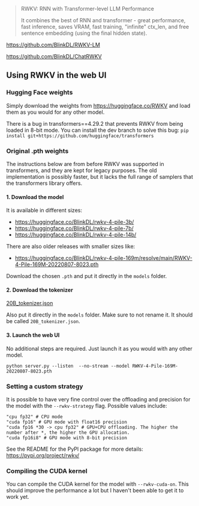 > RWKV: RNN with Transformer-level LLM Performance
>
> It combines the best of RNN and transformer - great performance, fast inference, saves VRAM, fast training, "infinite" ctx_len, and free sentence embedding (using the final hidden state).

https://github.com/BlinkDL/RWKV-LM

https://github.com/BlinkDL/ChatRWKV

## Using RWKV in the web UI

### Hugging Face weights

Simply download the weights from https://huggingface.co/RWKV and load them as you would for any other model.

There is a bug in transformers==4.29.2 that prevents RWKV from being loaded in 8-bit mode. You can install the dev branch to solve this bug: `pip install git+https://github.com/huggingface/transformers`

### Original .pth weights

The instructions below are from before RWKV was supported in transformers, and they are kept for legacy purposes. The old implementation is possibly faster, but it lacks the full range of samplers that the transformers library offers.

#### 1. Download the model

It is available in different sizes:

* https://huggingface.co/BlinkDL/rwkv-4-pile-3b/
* https://huggingface.co/BlinkDL/rwkv-4-pile-7b/
* https://huggingface.co/BlinkDL/rwkv-4-pile-14b/

There are also older releases with smaller sizes like:

* https://huggingface.co/BlinkDL/rwkv-4-pile-169m/resolve/main/RWKV-4-Pile-169M-20220807-8023.pth

Download the chosen `.pth` and put it directly in the `models` folder. 

#### 2. Download the tokenizer

[20B_tokenizer.json](https://raw.githubusercontent.com/BlinkDL/ChatRWKV/main/v2/20B_tokenizer.json)

Also put it directly in the `models` folder. Make sure to not rename it. It should be called `20B_tokenizer.json`.

#### 3. Launch the web UI

No additional steps are required. Just launch it as you would with any other model.

```
python server.py --listen  --no-stream --model RWKV-4-Pile-169M-20220807-8023.pth
```

### Setting a custom strategy

It is possible to have very fine control over the offloading and precision for the model with the `--rwkv-strategy` flag. Possible values include:

```
"cpu fp32" # CPU mode
"cuda fp16" # GPU mode with float16 precision
"cuda fp16 *30 -> cpu fp32" # GPU+CPU offloading. The higher the number after *, the higher the GPU allocation.
"cuda fp16i8" # GPU mode with 8-bit precision
```

See the README for the PyPl package for more details: https://pypi.org/project/rwkv/

### Compiling the CUDA kernel

You can compile the CUDA kernel for the model with `--rwkv-cuda-on`. This should improve the performance a lot but I haven't been able to get it to work yet.